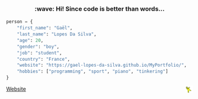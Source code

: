 <h3 align="center">:wave: Hi! Since code is better than words...</h3>

~~~python
person = {
    "first_name": "Gaël",
    "last_name": "Lopes Da Silva",
    "age": 20,
    "gender": "boy",
    "job": "student",
    "country": "France",
    "website": "https://gael-lopes-da-silva.github.io/MyPortfolio/",
    "hobbies": ["programming", "sport", "piano", "tinkering"]
}
~~~

<a align="left" title="This is my portfolio :D" href="https://gael-lopes-da-silva.github.io/MyPortfolio/">Website</a><img align="right" style="width:20px;" title="This is the yellow dancing man. Don't question him." alt="Too bad. He gone..." src="./img/yellow_man.gif">
